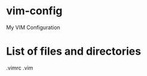 vim-config
==========

My VIM Configuration

List of files and directories
===========================
.vimrc
.vim
